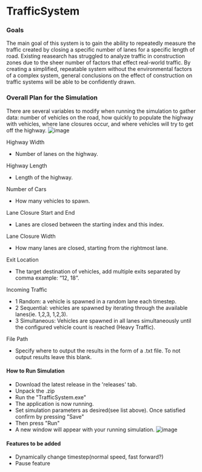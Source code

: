 # TrafficSystem
### Goals
The main goal of this system is to gain the ability to repeatedly measure the traffic created by closing a specific number of lanes for a specific length of road. Existing reasearch has struggled to analyze traffic in construction zones due to the sheer number of factors that effect real-world traffic. By creating a simplified, repeatable system without the environmental factors of a complex system, general conclusions on the effect of construction on traffic systems will be able to be confidently drawn.

### Overall Plan for the Simulation
There are several variables to modify when running the simulation to gather data: number of vehicles on the road, how quickly to populate the highway with vehicles, where lane closures occur, and where vehicles will try to get off the highway.
![image](https://github.com/user-attachments/assets/16b8bfd5-eff9-4b14-b242-1c4a8bdc05d2)

Highway Width
- Number of lanes on the highway.

Highway Length
- Length of the highway.

Number of Cars
- How many vehicles to spawn.

Lane Closure Start and End 
- Lanes are closed between the starting index and this index.

Lane Closure Width
- How many lanes are closed, starting from the rightmost lane.

Exit Location
- The target destination of vehicles, add multiple exits separated by comma example: “12, 18”.

Incoming Traffic
- 1 Random: a vehicle is spawned in a random lane each timestep.
- 2 Sequential: vehicles are spawned by iterating through the available lanes(ie. 1,2,3, 1,2,3).
- 3 Simultaneous: Vehicles are spawned in all lanes simultaneously until the configured vehicle count is reached (Heavy Traffic).

File Path
- Specify where to output the results in the form of a .txt file. To not output results leave this blank.


#### How to Run Simulation
- Download the latest release in the 'releases' tab.
- Unpack the .zip
- Run the "TrafficSystem.exe"
- The application is now running.
- Set simulation parameters as desired(see list above). Once satisfied confirm by pressing "Save"
- Then press "Run"
- A new window will appear with your running simulation.
  ![image](https://github.com/user-attachments/assets/37ff180b-9926-4517-a29d-fd2e8b8055f1)

#### Features to be added
- Dynamically change timestep(normal speed, fast forward?)
-  Pause feature
